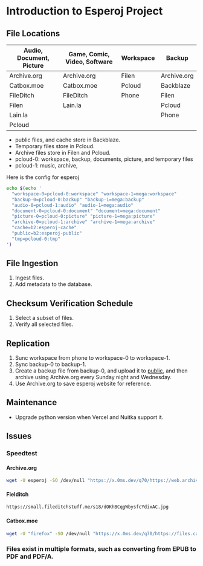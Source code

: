 # Introduction to Esperoj Project

## File Locations

| Audio, Document, Picture | Game, Comic, Video, Software | Workspace | Backup      |
|--------------------------|------------------------------|-----------|-------------|
| Archive.org              | Archive.org                  | Filen     | Archive.org |
| Catbox.moe               | Catbox.moe                   | Pcloud    | Backblaze   |
| FileDitch                | FileDitch                    | Phone     | Filen       |
| Filen                    | Lain.la                      |           | Pcloud      |
| Lain.la                  |                              |           | Phone       |
| Pcloud                   |                              |           |             |


- public files, and cache store in Backblaze.
- Temporary files store in Pcloud.
- Archive files store in Filen and Pcloud.
- pcloud-0: workspace, backup, documents, picture, and temporary files
- pcloud-1: music, archive, 

Here is the config for esperoj

```bash
echo $(echo '
  "workspace-0=pcloud-0:workspace" "workspace-1=mega:workspace"
  "backup-0=pcloud-0:backup" "backup-1=mega:backup"
  "audio-0=pcloud-1:audio" "audio-1=mega:audio"
  "document-0=pcloud-0:document" "document=mega:document"
  "picture-0=pcloud-0:picture" "picture-1=mega:picture"
  "archive-0=pcloud-1:archive" "archive-1=mega:archive"
  "cache=b2:esperoj-cache"
  "public=b2:esperoj-public"
  "tmp=pcloud-0:tmp"
')
```

## File Ingestion

1. Ingest files.
2. Add metadata to the database.

## Checksum Verification Schedule

1. Select a subset of files.
2. Verify all selected files.

## Replication

1. Sunc workspace from phone to workspace-0 to workspace-1.
2. Sync backup-0 to backup-1.
3. Create a backup file from backup-0, and upload it to [public](https://public.esperoj.eu.org), and then archive using Archive.org every Sunday night and Wednesday.
4. Use Archive.org to save esperoj website for reference.

## Maintenance

- Upgrade python version when Vercel and Nuitka support it.
## Issues

### Speedtest

#### Archive.org
```bash
wget -U esperoj -SO /dev/null "https://x.0ms.dev/q70/https://web.archive.org/web/20240904034409if_/https://x.0ms.dev/q70/https://fsn1-speed.hetzner.com/1GB.bin"
```

#### Fielditch
```bash
https://small.fileditchstuff.me/s18/dOKhBCqgWbysfcYdixAC.jpg
```

#### Catbox.moe
```bash
wget -U "firefox" -SO /dev/null "https://x.0ms.dev/q70/https://files.catbox.moe/g8ow4s.mp4?s=$RANDOM"
```

### Files exist in multiple formats, such as converting from EPUB to PDF and PDF/A.
